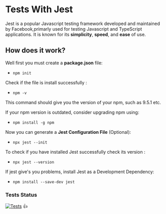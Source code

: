 # Tests With Jest
Jest is a popular Javascript testing framework developed and maintained by Facebook,primarly used for
testing Javascript and TypeScript applications.
It is known for its **simplicity**, **speed**, and **ease** of use.

## How does it work?

Well first you must create a **package.json** file:

- `npm init`

Check if the file is install successfully :

- `npm -v`

This command should give you the version of your npm, such as 9.5.1 etc.

If your npm version is outdated, consider upgrading npm using:

- `npm install -g npm`

Now you can generate a **Jest Configuration File** (Optional):

- `npx jest --init`

To check if you have installed Jest successfully check its version :

- `npx jest --version`

If jest give's you problems, install Jest as a Development Dependency:

- `npm install --save-dev jest`

### Tests Status

[![Tests](https://github.com/Jaynisto/tests-with-jest/actions/workflows/test.yml/badge.svg)](https://github.com/Jaynisto/tests-with-jest/actions/workflows/test.yml)     👍
